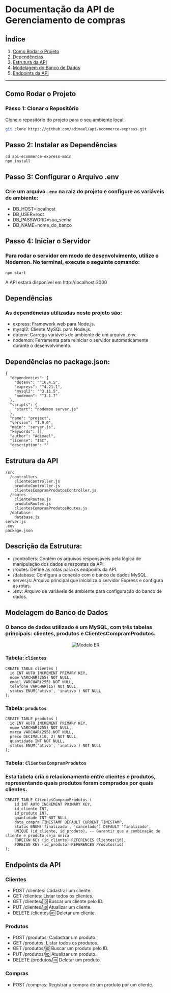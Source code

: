 # Documentação da API de Gerenciamento de compras

## Índice
1. [Como Rodar o Projeto](#como-rodar-o-projeto)
2. [Dependências](#dependências)
3. [Estrutura da API](#estrutura-da-api)
4. [Modelagem do Banco de Dados](#modelagem-do-banco-de-dados)
5. [Endpoints da API](#endpoints-da-api)

---

## Como Rodar o Projeto

### Passo 1: Clonar o Repositório

Clone o repositório do projeto para o seu ambiente local:

```bash
git clone https://github.com/adimael/api-ecommerce-express.git
````

## Passo 2: Instalar as Dependências

```
cd api-ecommerce-express-main
npm install
```

## Passo 3: Configurar o Arquivo .env

### Crie um arquivo `.env` na raiz do projeto e configure as variáveis de ambiente:

- DB_HOST=localhost
- DB_USER=root
- DB_PASSWORD=sua_senha
- DB_NAME=nome_do_banco

##

## Passo 4: Iniciar o Servidor
### Para rodar o servidor em modo de desenvolvimento, utilize o Nodemon. No terminal, execute o seguinte comando:
```
npm start
```
A API estará disponível em http://localhost:3000

##

## Dependências

### As dependências utilizadas neste projeto são:

- express: Framework web para Node.js.
- mysql2: Cliente MySQL para Node.js.
- dotenv: Carrega variáveis de ambiente de um arquivo .env.
- nodemon: Ferramenta para reiniciar o servidor automaticamente durante o desenvolvimento.

## Dependências no package.json:

````
{
  "dependencies": {
    "dotenv": "^16.4.5",
    "express": "^4.21.1",
    "mysql2": "^3.11.5",
    "nodemon": "^3.1.7"
  },
  "scripts": {
    "start": "nodemon server.js"
  },
  "name": "project",
  "version": "1.0.0",
  "main": "server.js",
  "keywords": [],
  "author": "Adimael",
  "license": "ISC",
  "description": ""
````

##

## Estrutura da API

```
/src
  /controllers
    clienteController.js
    produtoController.js
    clientesCompramProdutosController.js
  /routes
    clienteRoutes.js
    produtoRoutes.js
    clientesCompramProdutosRoutes.js
  /database
    database.js
server.js
.env
package.json
```

## Descrição da Estrutura:

- /controllers: Contém os arquivos responsáveis pela lógica de manipulação dos dados e respostas da API.
- /routes: Define as rotas para os endpoints da API.
- /database: Configura a conexão com o banco de dados MySQL.
- server.js: Arquivo principal que inicializa o servidor Express e configura as rotas.
- .env: Arquivo de variáveis de ambiente para configuração do banco de dados.

##

## Modelagem do Banco de Dados

### O banco de dados utilizado é um MySQL, com três tabelas principais: clientes, produtos e ClientesCompramProdutos.

<p align="center">
<img src="./modeloER.png" alt="Modelo ER" />
</p>


### Tabela: `clientes`

````
CREATE TABLE clientes (
  id INT AUTO_INCREMENT PRIMARY KEY,
  nome VARCHAR(255) NOT NULL,
  email VARCHAR(255) NOT NULL,
  telefone VARCHAR(15) NOT NULL,
  status ENUM('ativo', 'inativo') NOT NULL
);
````

### Tabela: `produtos`

````
CREATE TABLE produtos (
  id INT AUTO_INCREMENT PRIMARY KEY,
  nome VARCHAR(255) NOT NULL,
  marca VARCHAR(255) NOT NULL,
  preco DECIMAL(10, 2) NOT NULL,
  quantidade INT NOT NULL,
  status ENUM('ativo', 'inativo') NOT NULL
);
````

### Tabela: `ClientesCompramProdutos`

### Esta tabela cria o relacionamento entre clientes e produtos, representando quais produtos foram comprados por quais clientes.

````
CREATE TABLE ClientesCompramProdutos (
    id INT AUTO_INCREMENT PRIMARY KEY,
    id_cliente INT,
    id_produto INT,
    quantidade INT NOT NULL,
    data_compra TIMESTAMP DEFAULT CURRENT_TIMESTAMP,
    status ENUM('finalizado', 'cancelado') DEFAULT 'finalizado',
    UNIQUE (id_cliente, id_produto), -- Garantir que a combinação de cliente e produto seja única
    FOREIGN KEY (id_cliente) REFERENCES Clientes(id),
    FOREIGN KEY (id_produto) REFERENCES Produtos(id)
);
````


##

## Endpoints da API

### Clientes

- POST /clientes: Cadastrar um cliente.
- GET /clientes: Listar todos os clientes.
- GET /clientes/:id: Buscar um cliente pelo ID.
- PUT /clientes/:id: Atualizar um cliente.
- DELETE /clientes/:id: Deletar um cliente.

### Produtos

- POST /produtos: Cadastrar um produto.
- GET /produtos: Listar todos os produtos.
- GET /produtos/:id: Buscar um produto pelo ID.
- PUT /produtos/:id: Atualizar um produto.
- DELETE /produtos/:id: Deletar um produto.

### Compras

- POST /compras: Registrar a compra de um produto por um cliente.